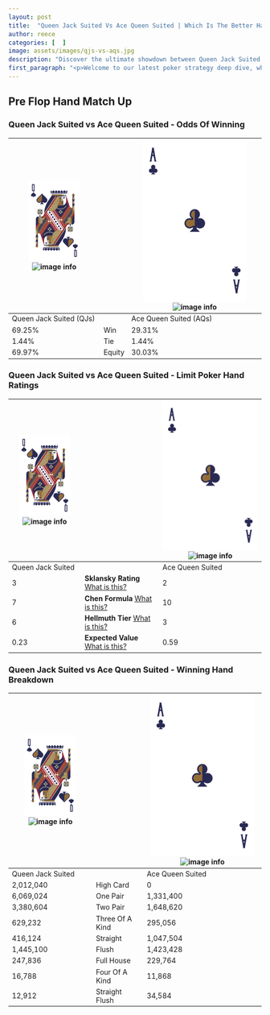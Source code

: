 ```yaml
---
layout: post
title:  "Queen Jack Suited Vs Ace Queen Suited | Which Is The Better Hand In Poker? A Complete Guide"
author: reece
categories: [  ]
image: assets/images/qjs-vs-aqs.jpg
description: "Discover the ultimate showdown between Queen Jack Suited and Ace Queen Suited in poker! Uncover the odds, strategies, and scenarios where one hand triumphs over the other. Get ready to up your poker game with this thrilling analysis."
first_paragraph: "<p>Welcome to our latest poker strategy deep dive, where we're pitting two distinct hands against each other in a high-stakes showdown: Queen Jack Suited vs Ace Queen Suited.</p><p>In the dynamic world of poker, every decision counts, and knowing which hand holds the upper hand is key to your success at the table.</p><p>In this article, we'll dissect these two hands, explore the scenarios where one dominates the other, and equip you with the knowledge to make strategic choices that can tip the odds in your favor.</p><p>Get ready to unravel the intriguing dynamics of these poker hands and elevate your game to new heights.</p>"
---
```




[comment]: # (sp0)

## Pre Flop Hand Match Up

<div class="table hand-ratings" markdown="1"> 



### Queen Jack Suited vs Ace Queen Suited - Odds Of Winning


    
| ![image info](assets/images/hand1/Q.png) ![image info](assets/images/hand1/Js.png) |  | ![image info](assets/images/hand2/A.png) ![image info](assets/images/hand2/Qs.png) |
| -------- | -------- | -------- |
| Queen Jack Suited (QJs) |  | Ace Queen Suited (AQs) |
| 69.25% | Win | 29.31% |
| 1.44% | Tie | 1.44% |
| 69.97% | Equity | 30.03% |




[comment]: # (sp1)



### Queen Jack Suited vs Ace Queen Suited - Limit Poker Hand Ratings


    
| ![image info](assets/images/hand1/Q.png) ![image info](assets/images/hand1/Js.png) |  | ![image info](assets/images/hand2/A.png) ![image info](assets/images/hand2/Qs.png) |
| -------- | -------- | -------- |
| Queen Jack Suited |  | Ace Queen Suited |
| 3 | **Sklansky Rating** [What is this?](/sklansky-rating-explained) | 2 |
| 7 | **Chen Formula** [What is this?](/chen-formula-explained) | 10 |
| 6 | **Hellmuth Tier** [What is this?](/Hellmuth-tier-explained) | 3 |
| 0.23 | **Expected Value** [What is this?](/expected-value-explained) | 0.59 |




[comment]: # (sp2)



### Queen Jack Suited vs Ace Queen Suited - Winning Hand Breakdown


    
| ![image info](assets/images/hand1/Q.png) ![image info](assets/images/hand1/Js.png) |  | ![image info](assets/images/hand2/A.png) ![image info](assets/images/hand2/Qs.png) |
| -------- | -------- | -------- |
| Queen Jack Suited |  | Ace Queen Suited |
| 2,012,040 | High Card | 0 |
| 6,069,024 | One Pair | 1,331,400 |
| 3,380,604 | Two Pair | 1,648,620 |
| 629,232 | Three Of A Kind | 295,056 |
| 416,124 | Straight | 1,047,504 |
| 1,445,100 | Flush | 1,423,428 |
| 247,836 | Full House | 229,764 |
| 16,788 | Four Of A Kind | 11,868 |
| 12,912 | Straight Flush | 34,584 |




[comment]: # (sp3)



</div>

[comment]: # (sp4)



[comment]: # (sp5)

